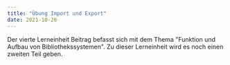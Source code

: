 ```yaml
---
title: "Übung Import und Export"
date: 2021-10-26
---
```


Der vierte Lerneinheit Beitrag befasst sich mit dem Thema "Funktion und Aufbau von Bibliothekssystemen". Zu dieser Lerneinheit wird es noch einen zweiten Teil geben. 
